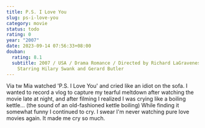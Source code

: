 ```yaml
---
title: P.S. I Love You
slug: ps-i-love-you
category: movie
status: todo
rating: 0
year: "2007"
date: 2023-09-14 07:56:33+08:00
douban:
  rating: 8.1
  subtitle: 2007 / USA / Drama Romance / Directed by Richard LaGravenese /
    Starring Hilary Swank and Gerard Butler
---
```


Via tw Mia watched 'P.S. I Love You' and cried like an idiot on the sofa. I wanted to record a vlog to capture my tearful meltdown after watching the movie late at night, and after filming I realized I was crying like a boiling kettle... (the sound of an old-fashioned kettle boiling) While finding it somewhat funny I continued to cry. I swear I'm never watching pure love movies again. It made me cry so much.
